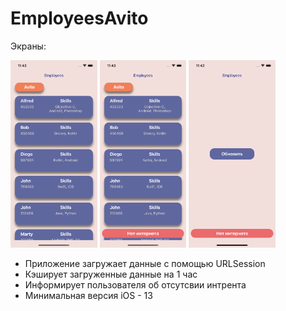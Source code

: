 # EmployeesAvito

Экраны:


<img src="screenshots/main.png" height = 300/>  <img src="screenshots/no_internet.png" height = 300/>  <img src="screenshots/without_cache.png" height = 300/>

- Приложение загружает данные с помощью URLSession 
- Кэширует загруженные данные на 1 час
- Информирует пользователя об отсутсвии интрента
- Минимальная версия iOS - 13
